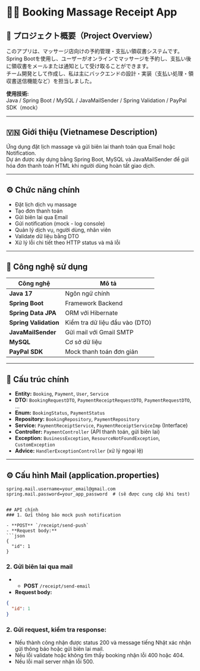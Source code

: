 # 💆‍♂️ Booking Massage Receipt App

## 📝 プロジェクト概要（Project Overview）
このアプリは、マッサージ店向けの予約管理・支払い領収書システムです。  
Spring Bootを使用し、ユーザーがオンラインでマッサージを予約し、支払い後に領収書をメールまたは通知として受け取ることができます。  
チーム開発として作成し、私は主にバックエンドの設計・実装（支払い処理・領収書送信機能など）を担当しました。  

**使用技術:**  
Java / Spring Boot / MySQL / JavaMailSender / Spring Validation / PayPal SDK（mock）  

---

## 🇻🇳 Giới thiệu (Vietnamese Description)
Ứng dụng đặt lịch massage và gửi biên lai thanh toán qua Email hoặc Notification.  
Dự án được xây dựng bằng Spring Boot, MySQL và JavaMailSender để gửi hóa đơn thanh toán HTML khi người dùng hoàn tất giao dịch.

---

## ⚙️ Chức năng chính

- Đặt lịch dịch vụ massage  
- Tạo đơn thanh toán  
- Gửi biên lai qua Email  
- Gửi notification (mock - log console)  
- Quản lý dịch vụ, người dùng, nhân viên  
- Validate dữ liệu bằng DTO  
- Xử lý lỗi chi tiết theo HTTP status và mã lỗi  

---

## 🧰 Công nghệ sử dụng

| Công nghệ | Mô tả |
|------------|-------|
| **Java 17** | Ngôn ngữ chính |
| **Spring Boot** | Framework Backend |
| **Spring Data JPA** | ORM với Hibernate |
| **Spring Validation** | Kiểm tra dữ liệu đầu vào (DTO) |
| **JavaMailSender** | Gửi mail với Gmail SMTP |
| **MySQL** | Cơ sở dữ liệu |
| **PayPal SDK** | Mock thanh toán đơn giản |

---

## 🧩 Cấu trúc chính

- **Entity:** `Booking`, `Payment`, `User`, `Service`  
- **DTO:** `BookingRequestDTO`, `PaymentReceiptRequestDTO`, `PaymentRequestDTO`, ...  
- **Enum:** `BookingStatus`, `PaymentStatus`  
- **Repository:** `BookingRepository`, `PaymentRepository`  
- **Service:** `PaymentReceiptService`, `PaymentReceiptServiceImp` (Interface)  
- **Controller:** `PaymentController` (API thanh toán, gửi biên lai)  
- **Exception:** `BusinessException`, `ResourceNotFoundException`, `CustomException`  
- **Advice:** `HandlerExceptionController` (xử lý ngoại lệ)  

---

## ⚙️ Cấu hình Mail (application.properties)

```properties
spring.mail.username=your_email@gmail.com
spring.mail.password=your_app_password  # (sẽ được cung cấp khi test)


## API chính 
### 1. Gửi thông báo mock push notification

- **POST** `/receipt/send-push`
- **Request body:**
```json
{
  "id": 1
}
```

### 2. Gửi biên lai qua mail
- - **POST** `/receipt/send-email`
- **Request body:**
```json
{
  "id": 1
}
```

### 2. Gửi request, kiểm tra response:

- Nếu thành công nhận được status 200 và message tiếng Nhật xác nhận gửi thông báo hoặc gửi biên lai mail.
- Nếu lỗi validate hoặc không tìm thấy booking nhận lỗi 400 hoặc 404.
- Nếu lỗi mail server nhận lỗi 500.
